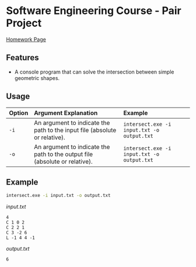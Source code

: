# Software Engineering  Course - Pair Project

[Homework Page](https://edu.cnblogs.com/campus/buaa/BUAA_SE_2020_LJ/homework/10429) 

## Features

- A console program that can solve the intersection between simple geometric shapes.

## Usage

| **Option** | **Argument Explanation**                                     | **Example**                                |
| :--------- | :----------------------------------------------------------- | :----------------------------------------- |
| `-i `      | An argument to indicate the path to the input file (absolute or relative). | `intersect.exe -i input.txt -o output.txt` |
| `-o `      | An argument to indicate the path to the output file (absolute or relative). | `intersect.exe -i input.txt -o output.txt` |

## Example

```bash
intersect.exe -i input.txt -o output.txt
```

*input.txt*

```
4
C 1 0 2
C 2 2 1
C 3 -2 6
L -1 4 4 -1
```

*output.txt*

```
6
```



